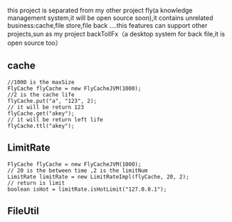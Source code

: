 this project is separated from my other project fly(a knowledge management system,it will be open source soon),it contains unrelated business:cache,file store,file back ....this features can support other projects,sun as my project backTollFx（a desktop system for back file,it is open source too）

## cache

```
//1000 is the maxSize
FlyCache flyCache = new FlyCacheJVM(1000);
//2 is the cache life
flyCache.put("a", "123", 2);
// it will be return 123
flyCache.get("akey");
// it will be return left life
flyCache.ttl("akey");
```

## LimitRate

```
FlyCache flyCache = new FlyCacheJVM(1000);
// 20 is the between time ,2 is the limitNum
LimitRate limitRate = new LimitRateImpl(flyCache, 20, 2);
// return is limit
boolean isHot = limitRate.isHotLimit("127.0.0.1");
```
## FileUtil

